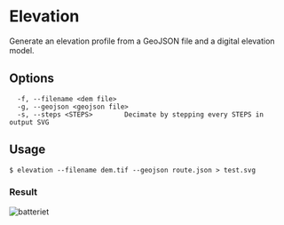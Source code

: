 # Elevation

Generate an elevation profile from a GeoJSON file and a digital elevation model.

## Options
```
  -f, --filename <dem file>
  -g, --geojson <geojson file>
  -s, --steps <STEPS>        Decimate by stepping every STEPS in output SVG
```

## Usage

```
$ elevation --filename dem.tif --geojson route.json > test.svg
```

### Result

![batteriet](https://github.com/gulrotkake/elevation/assets/539077/4bee073c-4db1-4db9-a659-7e3fa68e0e11)
